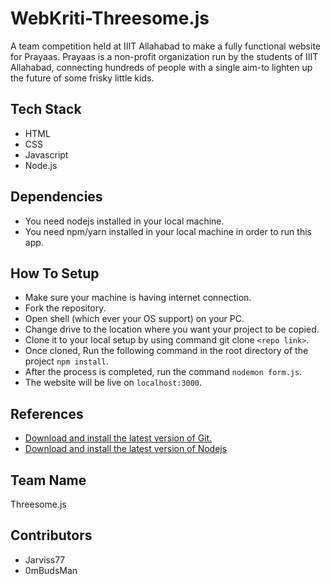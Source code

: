 # WebKriti-Threesome.js

A team competition held at IIIT Allahabad to make a fully functional website for Prayaas. Prayaas is a non-profit organization run by the students of IIIT Allahabad, connecting hundreds of people with a single aim-to lighten up the future of some frisky little kids. 

## Tech Stack
* HTML
* CSS
* Javascript
* Node.js

## Dependencies
* You need nodejs installed in your local machine.
* You need npm/yarn installed in your local machine in order to run this app.

## How To Setup 
* Make sure your machine is having internet connection.
* Fork the repository.
* Open shell (which ever your OS support) on your PC.
* Change drive to the location where you want your project to be copied.
* Clone it to your local setup by using command git clone ```<repo link>```.
* Once cloned, Run the following command in the root directory of the project ```npm install```.
* After the process is completed, run the command ```nodemon form.js```.
* The website will be live on ```localhost:3000```.

## References
- [Download and install the latest version of Git.](https://git-scm.com/downloads)
- [Download and install the latest version of Nodejs](https://nodejs.org/en)

## Team Name
Threesome.js

## Contributors
* Jarviss77
* 0mBudsMan
